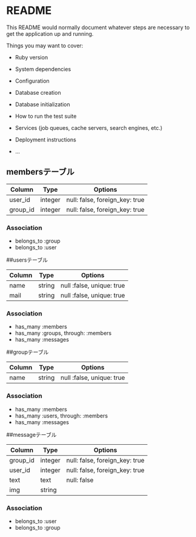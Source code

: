 # README

This README would normally document whatever steps are necessary to get the
application up and running.

Things you may want to cover:

* Ruby version

* System dependencies

* Configuration

* Database creation

* Database initialization

* How to run the test suite

* Services (job queues, cache servers, search engines, etc.)

* Deployment instructions

* ...

## membersテーブル

|Column|Type|Options|
|------|----|-------|
|user_id|integer|null: false, foreign_key: true|
|group_id|integer|null: false, foreign_key: true|

### Association
- belongs_to :group
- belongs_to :user

##usersテーブル

|Column|Type|Options|
|------|----|-------|
|name|string|null :false, unique: true|
|mail|string|null :false, unique: true|

### Association
- has_many :members
- has_many :groups, through: :members
- has_many :messages

##groupテーブル

|Column|Type|Options|
|------|----|-------|
|name|string|null :false, unique: true|


### Association
- has_many :members
- has_many :users, through: :members
- has_many :messages


##messageテーブル

|Column|Type|Options|
|------|----|-------|
|group_id|integer|null: false, foreign_key: true|
|user_id|integer|null: false, foreign_key: true|
|text|text|null: false|
|img|string|

### Association
- belongs_to :user
- belongs_to :group

